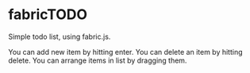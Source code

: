 # fabricTODO
Simple todo list, using fabric.js.

You can add new item by hitting enter.
You can delete an item by hitting delete.
You can arrange items in list by dragging them.
